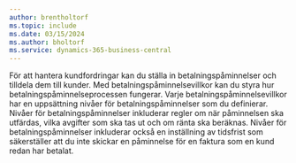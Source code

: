 ```yaml
---
author: brentholtorf
ms.topic: include
ms.date: 03/15/2024
ms.author: bholtorf
ms.service: dynamics-365-business-central
---
```

För att hantera kundfordringar kan du ställa in betalningspåminnelser och tilldela dem till kunder. Med betalningspåminnelsevillkor kan du styra hur betalningspåminnelseprocessen fungerar. Varje betalningspåminnelsevillkor har en uppsättning nivåer för betalningspåminnelser som du definierar. Nivåer för betalningspåminnelser inkluderar regler om när påminnelsen ska utfärdas, vilka avgifter som ska tas ut och om ränta ska beräknas. Nivåer för betalningspåminnelser inkluderar också en inställning av tidsfrist som säkerställer att du inte skickar en påminnelse för en faktura som en kund redan har betalat.
